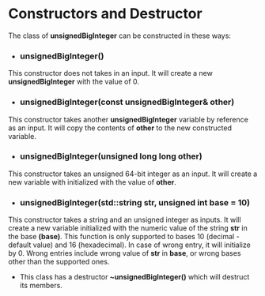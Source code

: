 # Constructors and Destructor
The class of **unsignedBigInteger** can be constructed in these ways:

- ### unsignedBigInteger()
This constructor does not takes in an input. It will create a new **unsignedBigInteger** with the value of 0.

- ### unsignedBigInteger(const unsignedBigInteger& other)
This constructor takes another **unsignedBigInteger** variable by reference as an input. It will copy the contents of **other** to the new constructed variable.

- ### unsignedBigInteger(unsigned long long other)
This constructor takes an unsigned 64-bit integer as an input. It will create a new variable with initialized with the value of **other**.

- ### unsignedBigInteger(std::string str, unsigned int base = 10)
This constructor takes a string and an unsigned integer as inputs. It will create a new variable initialized with the numeric value of the string **str** in the base **(base)**.
This function is only supported to bases 10 (decimal - default value) and 16 (hexadecimal). In case of wrong entry, it will initialize by 0. 
Wrong entries include wrong value of **str** in **base**, or wrong bases other than the supported ones.

- This class has a destructor **~unsignedBigInteger()** which will destruct its members.
